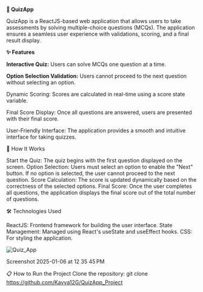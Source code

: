 **🎯 QuizApp**

QuizApp is a ReactJS-based web application that allows users to take assessments by solving multiple-choice questions (MCQs). The application ensures a seamless user experience with validations, scoring, and a final result display.

**✨ Features**

**Interactive Quiz:** Users can solve MCQs one question at a time.

**Option Selection Validation:** Users cannot proceed to the next question without selecting an option.

Dynamic Scoring: Scores are calculated in real-time using a score state variable.

Final Score Display: Once all questions are answered, users are presented with their final score.

User-Friendly Interface: The application provides a smooth and intuitive interface for taking quizzes.

🚀 How It Works

Start the Quiz: The quiz begins with the first question displayed on the screen.
Option Selection: Users must select an option to enable the "Next" button.
If no option is selected, the user cannot proceed to the next question.
Score Calculation: The score is updated dynamically based on the correctness of the selected options.
Final Score: Once the user completes all questions, the application displays the final score out of the total number of questions.

🛠️ Technologies Used

ReactJS: Frontend framework for building the user interface.
State Management: Managed using React's useState and useEffect hooks.
CSS: For styling the application.

![Quiz_App](https://github.com/user-attachments/assets/576ad47d-dce5-4722-8669-19ef9eb06cac)

Screenshot 2025-01-06 at 12 35 45 PM

📋 How to Run the Project
Clone the repository:
git clone https://github.com/Kavya12G/QuizApp_Project
